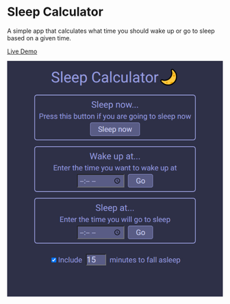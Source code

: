 # Sleep Calculator

A simple app that calculates what time you should wake up or go to sleep based on a given time.

[Live Demo](https://robsassack.github.io/sleep-calc/)

![Screenshot of sleep calculator options](screenshot.jpg)
